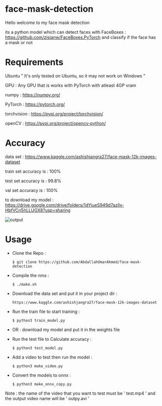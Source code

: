 # face-mask-detection
Hello welcome to my face mask detection

its a python model which can detect faces with FaceBoxes : https://github.com/zisianw/FaceBoxes.PyTorch and classify if the face has a mask or not

# Requirements
Ubuntu      " It's only tested on Ubuntu, so it may not work on Windows "

GPU : Any GPU that is works with PyTorch with atleast 4GP vram

numpy : https://numpy.org/

PyTorch : https://pytorch.org/

torchvision : https://pypi.org/project/torchvision/

openCV : https://pypi.org/project/opencv-python/

# Accuracy  

data set : https://www.kaggle.com/ashishjangra27/face-mask-12k-images-dataset

train set accuracy is : 100%

test set accuracy is : 99.8%

val set accuracy is : 100%

to download my model : https://drive.google.com/drive/folders/1dYjueS949d7azIlx-HbfVCri5hLLUGX8?usp=sharing

![output](https://user-images.githubusercontent.com/49597655/131670064-d817581b-e0fc-4573-8cf8-f51488723963.gif)

# Usage

* Clone the Repo :

      $ git clone https://github.com/AbdallahOmarAhmed/face-mask-detection
      
* Compile the nms :

      $ ./make.sh

* Download the data set and put it in your project dir :
  
      https://www.kaggle.com/ashishjangra27/face-mask-12k-images-dataset

* Run the train file to start training : 
      
      $ python3 train_model.py
      
* OR : download my model and put it in the weights file 
          
* Run the test file to Calculate accuracy : 
      
      $ python3 test_model.py
      
* Add a video to test then run the model :

      $ python3 make_video.py
 
* Convert the models to onnx : 

      $ python3 make_onnx_copy.py

Note : the name of the video that you want to test must be ' test.mp4 '  and the output video name will be ' outpy.avi '

